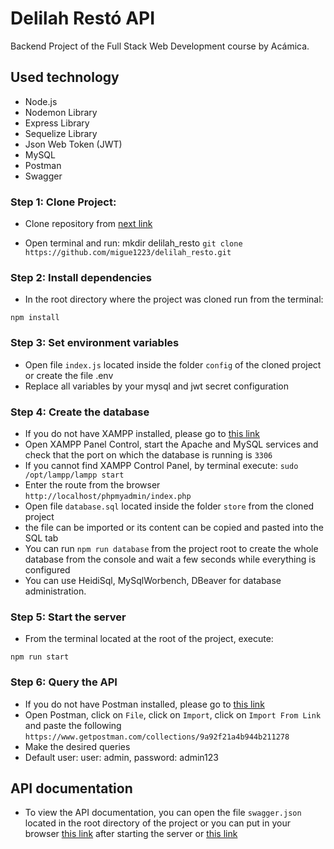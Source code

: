 # Delilah Restó API

Backend Project of the Full Stack Web Development course by Acámica.

## Used technology

- Node.js
- Nodemon Library
- Express Library
- Sequelize Library
- Json Web Token (JWT)
- MySQL
- Postman
- Swagger

### Step 1: Clone Project:

- Clone repository from [next link](https://github.com/migue1223/delilah_resto.git)

- Open terminal and run:
mkdir delilah_resto
`git clone https://github.com/migue1223/delilah_resto.git`

### Step 2: Install dependencies

- In the root directory where the project was cloned run from the terminal:

`npm install`

### Step 3: Set environment variables

- Open file `index.js` located inside the folder `config` of the cloned project or create the file .env
- Replace all variables by your mysql and jwt secret configuration

### Step 4: Create the database

- If you do not have XAMPP installed, please go to [this link](https://www.apachefriends.org/es/index.html)
- Open XAMPP Panel Control, start the Apache and MySQL services and check that the port on which the database is running is `3306`
- If you cannot find XAMPP Control Panel, by terminal execute:
  `sudo /opt/lampp/lampp start`
- Enter the route from the browser `http://localhost/phpmyadmin/index.php`
- Open file `database.sql` located inside the folder `store` from the cloned project
- the file can be imported or its content can be copied and pasted into the SQL tab
- You can run `npm run database` from the project root to create the whole database from the console and wait a few seconds while everything is configured
- You can use HeidiSql, MySqlWorbench, DBeaver for database administration.

### Step 5: Start the server

- From the terminal located at the root of the project, execute:

`npm run start`

### Step 6: Query the API

- If you do not have Postman installed, please go to [this link](https://www.postman.com/downloads/)
- Open Postman, click on `File`, click on `Import`, click on `Import From Link` and paste the following `https://www.getpostman.com/collections/9a92f21a4b944b211278`
- Make the desired queries
- Default user: user: admin, password: admin123

## API documentation

- To view the API documentation, you can open the file `swagger.json` located in the root directory of the project or you can put in your browser [this link](http://localhost:3000/api-docs) after starting the server or [this link](https://app.swaggerhub.com/apis/migue1223/delilah-resto/1.0.0)
